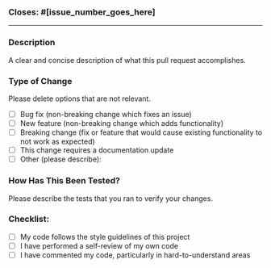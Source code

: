 ### Closes: #[issue_number_goes_here]

---

### Description
A clear and concise description of what this pull request accomplishes.

### Type of Change
Please delete options that are not relevant.
- [ ] Bug fix (non-breaking change which fixes an issue)
- [ ] New feature (non-breaking change which adds functionality)
- [ ] Breaking change (fix or feature that would cause existing functionality to not work as expected)
- [ ] This change requires a documentation update
- [ ] Other (please describe):

### How Has This Been Tested?
Please describe the tests that you ran to verify your changes.

### Checklist:
- [ ] My code follows the style guidelines of this project
- [ ] I have performed a self-review of my own code
- [ ] I have commented my code, particularly in hard-to-understand areas
